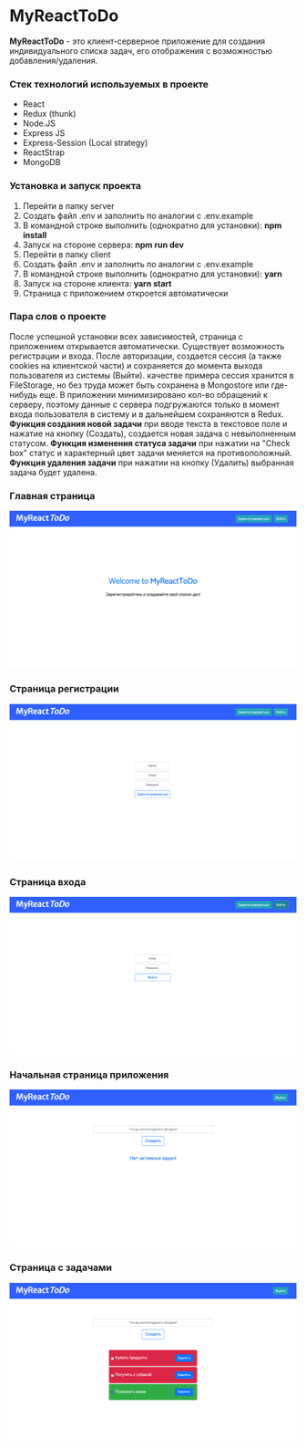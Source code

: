 # MyReactToDo
**MyReactToDo** - это клиент-серверное приложение для создания индивидуального списка задач, его отображения с возможностью добавления/удаления.

### Стек технологий используемых в проекте
* React
* Redux (thunk)
* Node.JS
* Express JS
* Express-Session (Local strategy)
* ReactStrap
* MongoDB

### Установка и запуск проекта
1. Перейти в папку server 
2. Создать файл .env и заполнить по аналогии с .env.example
3. В командной строке выполнить (однократно для установки): **npm install**
4. Запуск на стороне сервера: **npm run dev**
5. Перейти в папку client
6. Создать файл .env и заполнить по аналогии с .env.example
7. В командной строке выполнить (однократно для установки): **yarn**
8. Запуск на стороне клиента: **yarn start**
9. Страница с приложением откроется автоматически

### Пара слов о проекте
После успешной установки всех зависимостей, страница с приложением открывается автоматически. Существует возможность регистрации и входа. После авторизации, создается сессия (а также cookies на клиентской части) и сохраняется до момента выхода пользователя из системы (Выйти).  качестве примера сессия хранится в FileStorage, но без труда может быть сохранена в Mongostore или где-нибудь еще. В приложении минимизировано кол-во обращений к серверу, поэтому данные с сервера подгружаются только в момент входа пользователя в систему и в дальнейшем сохраняются в Redux.
**Функция создания новой задачи** при вводе текста в текстовое поле и нажатие на кнопку (Создать), создается новая задача с невыполненным статусом.
**Функция изменения статуса задачи** при нажатии на "Check box" статус и характерный цвет задачи меняется на противоположный.
**Функция удаления задачи** при нажатии на кнопку (Удалить) выбранная задача будет удалена.

### Главная страница
![Main page](https://github.com/DaniilMisharev/MyReactToDo/blob/main/client/public/images/MainPage.png "Главная страница")
### Страница регистрации
![Registration page](https://github.com/DaniilMisharev/MyReactToDo/blob/main/client/public/images/RegistrationPage.png "Страница регистрации")
### Страница входа
![Login page](https://github.com/DaniilMisharev/MyReactToDo/blob/main/client/public/images/LoginPage.png "Страница входа")
### Начальная страница приложения
![Empty tasks page](https://github.com/DaniilMisharev/MyReactToDo/blob/main/client/public/images/EmptyTasks.png "Начальная страница приложения")
### Страница с задачами
![Tasks page](https://github.com/DaniilMisharev/MyReactToDo/blob/main/client/public/images/Tasks.png "Страница с задачами")
